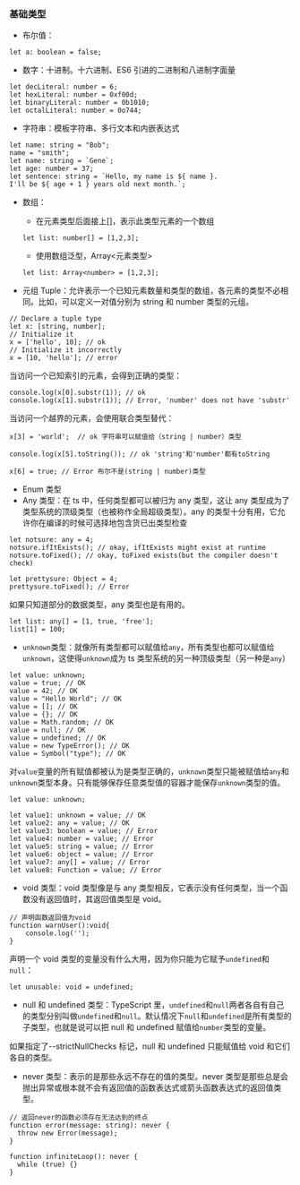 ### 基础类型

- 布尔值：

```
let a: boolean = false;
```

- 数字：十进制。十六进制、ES6 引进的二进制和八进制字面量

```
let decLiteral: number = 6;
let hexLiteral: number = 0xf00d;
let binaryLiteral: number = 0b1010;
let octalLiteral: number = 0o744;
```

- 字符串：模板字符串、多行文本和内嵌表达式

```
let name: string = "Bob";
name = "smith";
let name: string = `Gene`;
let age: number = 37;
let sentence: string = `Hello, my name is ${ name }.
I'll be ${ age + 1 } years old next month.`;
```

- 数组：

  - 在元素类型后面接上[]，表示此类型元素的一个数组

  ```
  let list: number[] = [1,2,3];
  ```

  - 使用数组泛型，Array<元素类型>

  ```
  let list: Array<number> = [1,2,3];

  ```

- 元组 Tuple：允许表示一个已知元素数量和类型的数组，各元素的类型不必相同。比如，可以定义一对值分别为 string 和 number 类型的元组。

```
// Declare a tuple type
let x: [string, number];
// Initialize it
x = ['hello', 10]; // ok
// Initialize it incorrectly
x = [10, 'hello']; // error
```

当访问一个已知索引的元素，会得到正确的类型：

```
console.log(x[0].substr(1)); // ok
console.log(x[1].substr(1)); // Error, 'number' does not have 'substr'
```

当访问一个越界的元素，会使用联合类型替代：

```
x[3] = 'world';  // ok 字符串可以赋值给（string | number）类型

console.log(x[5].toString()); // ok 'string'和'number'都有toString

x[6] = true; // Error 布尔不是(string | number)类型
```

- Enum 类型
- Any 类型：在 ts 中，任何类型都可以被归为 any 类型，这让 any 类型成为了类型系统的顶级类型（也被称作全局超级类型）。any 的类型十分有用，它允许你在编译的时候可选择地包含货已出类型检查

```
let notsure: any = 4;
notsure.ifItExists(); // okay, ifItExists might exist at runtime
notsure.toFixed(); // okay, toFixed exists(but the compiler doesn't check)

let prettysure: Object = 4;
prettysure.toFixed(); // Error
```

如果只知道部分的数据类型，any 类型也是有用的。

```
let list: any[] = [1, true, 'free'];
list[1] = 100;
```

- `unknown`类型：就像所有类型都可以赋值给`any`，所有类型也都可以赋值给`unknown`，这使得`unknown`成为 ts 类型系统的另一种顶级类型（另一种是`any`）

```
let value: unknown;
value = true; // OK
value = 42; // OK
value = "Hello World"; // OK
value = []; // OK
value = {}; // OK
value = Math.random; // OK
value = null; // OK
value = undefined; // OK
value = new TypeError(); // OK
value = Symbol("type"); // OK
```

对`value`变量的所有赋值都被认为是类型正确的，`unknown`类型只能被赋值给`any`和`unknown`类型本身。只有能够保存任意类型值的容器才能保存`unknown`类型的值。

```
let value: unknown;

let value1: unknown = value; // OK
let value2: any = value; // OK
let value3: boolean = value; // Error
let value4: number = value; // Error
let value5: string = value; // Error
let value6: object = value; // Error
let value7: any[] = value; // Error
let value8: Function = value; // Error
```

- void 类型：void 类型像是与 any 类型相反，它表示没有任何类型，当一个函数没有返回值时，其返回值类型是 void。

```
// 声明函数返回值为void
function warnUser():void{
    console.log('');
}
```

声明一个 void 类型的变量没有什么大用，因为你只能为它赋予`undefined`和`null`：

```
let unusable: void = undefined;
```

- null 和 undefined 类型：TypeScript 里，`undefined`和`null`两者各自有自己的类型分别叫做`undefined`和`null`。默认情况下`null`和`undefined`是所有类型的子类型，也就是说可以把 null 和 undefined 赋值给`number`类型的变量。

如果指定了--strictNullChecks 标记，null 和 undefined 只能赋值给 void 和它们各自的类型。

- never 类型：表示的是那些永远不存在的值的类型。never 类型是那些总是会抛出异常或根本就不会有返回值的函数表达式或箭头函数表达式的返回值类型。

```
// 返回never的函数必须存在无法达到的终点
function error(message: string): never {
  throw new Error(message);
}

function infiniteLoop(): never {
  while (true) {}
}
```
